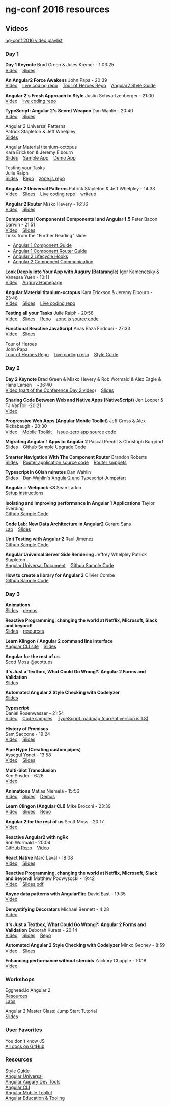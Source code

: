 ng-conf 2016 resources
======================

Videos
------
[ng-conf 2016 video playlist](https://www.youtube.com/watch?list=PLOETEcp3DkCq788xapkP_OU-78jhTf68j&v=J5Bvy4KhIs0)

### Day 1 

**Day 1 Keynote** 
Brad Green & Jules Kremer - 1:03:25  
[Video](https://www.youtube.com/watch?v=gdlpE9vPQFs)  &nbsp;&nbsp;
[Slides](https://t.co/6rmvZByOgp)

**An Angular2 Force Awakens**
John Papa - 20:39    
[Video](https://www.youtube.com/watch?v=WAPQF_GA7Qg)  &nbsp;&nbsp;
[Live coding repo](https://github.com/johnpapa/angular2-force)  &nbsp;&nbsp;
[Tour of Heroes Repo](https://github.com/johnpapa/angular2-tour-of-heroes) &nbsp;&nbsp;
[Angular2 Style Guide](https://angular.io/styleguide)

**Angular 2's Fresh Approach to Style**
Justin Schwartzenberger - 21:00  
[Video](https://www.youtube.com/watch?v=J5Bvy4KhIs0) &nbsp;&nbsp;
[live coding repo](https://github.com/jschwarty/ngconf-2016-fresh-approach-to-style)

**TypeScript: Angular 2's Secret Weapon**
Dan Wahlin - 20:40  
[Video](https://www.youtube.com/watch?v=e3djIqAGqZo) &nbsp;&nbsp;
[Slides](https://t.co/O7Bc3NyJtV)

Angular 2 Universal Patterns  
Patrick Stapleton & Jeff Whelpley  
[Slides](https://t.co/EMivEdHdJ9)

Angular Material titanium-octopus  
Kara Erickson & Jeremy Elbourn  
[Slides](https://t.co/vHljvzZ1SX)  &nbsp;&nbsp;
[Sample App](https://github.com/kara/puppy-love)  &nbsp;&nbsp;
[Demo App](https://puppy-love.firebaseapp.com/)

Testing your Tasks  
Julie Ralph  
[Slides](https://t.co/RfUWxkY4KR)  &nbsp;&nbsp;
[Repo](https://github.com/juliemr/ngconf-2016-zones)  &nbsp;&nbsp;
[zone.js repo](https://github.com/angular/zone.js)

**Angular 2 Universal Patterns**
Patrick Stapleton & Jeff Whelpley - 14:33  
[Video](https://www.youtube.com/watch?v=TCj_oC3m6_U) &nbsp;&nbsp;
[Slides](https://t.co/EMivEdHdJ9) &nbsp;&nbsp;
[Live coding repo](https://github.com/gdi2290/ng-conf-2016-universal-patterns) &nbsp;&nbsp;
[writeup](https://www.infoq.com/news/2016/05/angular-universal-patterns)

**Angular 2 Router**
Misko Hevery - 16:36  
[Video](https://www.youtube.com/watch?v=d8yAdeshpcw) &nbsp;&nbsp;
[Slides](https://t.co/0EtsdcZWL1)

**Components! Components! Components! and Angular 1.5** 
Peter Bacon Darwin - 21:51  
[Video](https://www.youtube.com/watch?v=AMwjDibFxno) &nbsp;&nbsp;
[Slides](https://t.co/bEZrDywg3n)  
Links from the "Further Reading" slide:
- [Angular 1 Component Guide](https://docs.angularjs.org/guide/component)
- [Angular 1 Component Router Guide](https://docs.angularjs.org/guide/component-router)
- [Angular 2 Lifecycle Hooks](https://angular.io/docs/ts/latest/guide/lifecycle-hooks.html)
- [Angular 2 Component Communication](https://angular.io/docs/ts/latest/cookbook/component-communication.html)


**Look Deeply Into Your App with Augury (Batarangle)**
Igor Kamenetsky & Vanessa Yuen - 10:11    
[Video](https://www.youtube.com/watch?v=b1YV9vJKXEA) &nbsp;&nbsp;
[Augury Homepage](augury.angular.io)

**Angular Material titanium-octopus**
Kara Erickson & Jeremy Elbourn - 23:48  
[Video](https://www.youtube.com/watch?v=rRiV_b3WsoY) &nbsp;&nbsp;
[Slides](https://t.co/vHljvzZ1SX) &nbsp;&nbsp;
[Live coding repo](https://github.com/kara/puppy-love)

**Testing all your Tasks**
Julie Ralph - 20:58  
[Video](https://www.youtube.com/watch?v=DltUEDy7ItY) &nbsp;&nbsp;
[Slides](https://t.co/RfUWxkY4KR) &nbsp;&nbsp;
[Repo](https://github.com/juliemr/ngconf-2016-zones) &nbsp;&nbsp;
[zone.js source code](https://github.com/angular/zone.js)

**Functional Reactive JavaScript** 
Anas Raza Firdousi - 27:33  
[Video](https://www.youtube.com/watch?v=mmWCuSxSXeY) &nbsp;&nbsp;
[Slides](https://t.co/w2wBVMUP8c)


Tour of Heroes  
John Papa  
[Tour of Heroes Repo](https://github.com/johnpapa/angular2-tour-of-heroes)  &nbsp;&nbsp;
[Live coding repo](https://github.com/johnpapa/angular2-force)  &nbsp;&nbsp;
[Style Guide](http://jpapa.me/ng2styleguide)


### Day 2
**Day 2 Keynote**
Brad Green & Misko Hevery & Rob Wormald & Alex Eagle & Hans Larsen &nbsp;&nbsp; ~36:40  
[Video (part of the Conference Day 2 video)](https://www.youtube.com/watch?v=bSssb9AmiJU&t=25m22s) &nbsp;&nbsp;
[Slides](https://t.co/3KUDhCfH3O)

**Sharing Code Between Web and Native Apps (NativeScript)**
Jen Looper & TJ VanToll -20:21  
[Video](https://www.youtube.com/watch?v=R3nyG2xtzeQ)

**Progressive Web Apps (Angular Mobile Toolkit)**
Jeff Cross & Alex Rickabaugh - 20:30  
[Video](https://www.youtube.com/watch?v=wLWVASD0dvU)  &nbsp;&nbsp;
[Mobile Toolkit](https://mobile.angular.io/)  &nbsp;&nbsp;
[Issue-zero app source code](https://github.com/angular/issue-zero)

**Migrating Angular 1 Apps to Angular 2**
Pascal Precht & Christoph Burgdorf  
[Slides](http://thoughtram.io/angular-upgrade-slides/#/) &nbsp;&nbsp;
[Github Sample Upgrade Code](https://github.com/thoughtram/angular-upgrade-app)

**Smarter Navigation With The Component Router**
Brandon Roberts  
[Slides](https://t.co/3MNyXJGypI)  &nbsp;&nbsp;
[Router application source code](https://github.com/brandonroberts/ngconf-router)   &nbsp;&nbsp;
[Router snippets](http://tinyurl.com/ngconf-router-snippets)

**Typescript in 60ish minutes**
Dan Wahlin  
[Slides](http://tinyurl.com/TS-ES6-In60)  &nbsp;&nbsp;
[Dan Wahlin's Angular2 and Typescript Jumpstart](http://github.com/danwahlin/angular2-jumpstart)

**Angular + Webpack <3**
Sean Larkin  
[Setup instructions](http://thelarkinn.github.io/angular2-webpack-lite/)

**Isolating and Improving performance in Angular 1 Applications** 
Taylor Everding  
[Github Sample Code](https://github.com/taylor1791/ng-conf-2016-workshop)

**Code Lab: New Data Architecture in Angular2**
Gerard Sans  
[Lab](https://t.co/9jeKk5ttHc)  &nbsp;&nbsp;
[Slides](https://t.co/N6z9QEYd3z)

**Unit Testing with Angular 2**
Raul Jimenez  
[Github Sample Code](https://github.com/elecash/ng-conf-testing)

**Angular Universal Server Side Rendering**
Jeffrey Whelpley  Patrick Stapleton   
[Angular Universal Document](https://universal.angular.io/)  &nbsp;&nbsp;
[Github Sample Code](https://github.com/angular/universal-starter)

**How to create a library for Angular 2** 
Olivier Combe  
[Github Sample Code](https://github.com/ocombe/ng-conf-library)


### Day 3
**Animations**  
[Slides](http://slides.yearofmoo.com/ng-conf-2016-slides/index.html#/0/0/)  &nbsp;&nbsp;
[demos](https://github.com/matsko/ng-conf-demos)

**Reactive Programming, changing the world at Netflix, Microsoft, Slack and beyond!**  
[Slides](https://github.com/mattpodwysocki/ng-conf-2016/blob/master/ng-conf-2016.pdf)  &nbsp;&nbsp;
[resources](https://github.com/mattpodwysocki/ng-conf-2016)

**Learn Klingon / Angular 2 command line interface**  
[Angular CLI site](http://cli.angular.io) &nbsp;&nbsp;
[Slides](https://docs.google.com/presentation/d/1m-ApfPczuVg1gq5z7EMeHsgf5Oeag8yOhL8G8f9sm2c/edit)

**Angular for the rest of us**  
Scott Moss @scottups

**It's Just a Textbox, What Could Go Wrong?: Angular 2 Forms and Validation**  
[Slides](https://docs.google.com/presentation/d/1YqZmwY4FYbq5yRjm6PxzKjtZrAXpT54o62D9qsxDtV4/pub)

**Automated Angular 2 Style Checking with Codelyzer**  
[Slides](https://speakerdeck.com/mgechev/automated-angular-2-style-checking-with-codelyzer)  

**Typescript**  
Daniel Rosenwasser - 21:54   
[Video](https://www.youtube.com/watch?v=dzPjBWLdGz0) &nbsp;&nbsp;
[Code samples](https://github.com/DanielRosenwasser/ng-conf-2016) &nbsp;&nbsp;
[TypeScript roadmap (current version is 1.8)](https://github.com/Microsoft/TypeScript/wiki/Roadmap)

**History of Promises**  
Sam Saccone - 19:24   
[Video](https://www.youtube.com/watch?v=24FzHoAVC10) &nbsp;&nbsp; 
[Slides](https://docs.google.com/presentation/d/1J4WRT8bgmzn_n_c9f94-TAoxKSj-bm0HvB7jkoGu_NU)

**​Pipe Hype (Creating custom pipes)**  
Aysegul Yonet - 13:58  
[Video](https://www.youtube.com/watch?v=joSHg-4ZBZ8) &nbsp;&nbsp;
[Slides](http://bit.ly/ng-conf-pipes)

**Multi-Slot Transclusion**  
Ken Snyder - 6:26  
[Video](https://www.youtube.com/watch?v=59IY2MIl5u0)

**Animations**  Matias Niemelä - 15:56  
[Video](https://www.youtube.com/watch?v=Hr4IKlr9mhg) &nbsp;&nbsp;
[Slides](yom.nu/ng-conf-2016-slides) &nbsp;&nbsp;
[Demos](https://github.com/matsko/ng-conf/demos)

**Learn Clingon (Angular CLI)**
Mike Brocchi - 23:39  
[Video](https://www.youtube.com/watch?v=wHZe6gGI5RY) &nbsp;&nbsp;
[Slides](https://t.co/odQIfGk37M) &nbsp;&nbsp;
[Repo](https://github.com/Brocco/ng-conf-toh-demo)

**Angular 2 for the rest of us**
Scott Moss - 20:17  
[Video](https://www.youtube.com/watch?v=GE5gZX6V6Zs)


**Reactive Angular2 with ngRx**  
Rob Wormald - 20:04  
[GitHub Repo](https://github.com/ngrx) &nbsp;&nbsp;
[Video](https://www.youtube.com/watch?v=mhA7zZ23Odw)

**React Native**
Marc Laval - 18:08  
[Video](https://www.youtube.com/watch?v=yDbaihb1eIs) &nbsp;&nbsp;
[Slides](https://t.co/CCm3SG0UNr)

**Reactive Programming, changing the world at Netflix, Microsoft, Slack and beyond!**
Matthew Podwysocki - 19:42  
[Video](https://www.youtube.com/watch?v=yEeDbHvg1vQ) &nbsp;&nbsp;
[Slides pdf](https://github.com/mattpodwysocki/ng-conf-2016/raw/master/ng-conf-2016.pdf)

**Async data patterns with AngularFire**
David East - 19:35  
[Video](https://www.youtube.com/watch?v=oLG5TXLeuHQ)

**Demystifying Decorators**
Michael Bennett - 4:28   
[Video](https://www.youtube.com/watch?v=Drt0S6rrZ9I)

**It's Just a Textbox, What Could Go Wrong?: Angular 2 Forms and Validation**
Deborah Kurata - 20:14  
[Video](https://www.youtube.com/watch?v=ihYc9y7dQA0) &nbsp;&nbsp;
[Slides](https://t.co/xC8fgsrDlu) &nbsp;&nbsp;
[Repo](https://github.com/DeborahK/ngconf2016)

**Automated Angular 2 Style Checking with Codelyzer**
Minko Gechev - 8:59  
[Video](https://www.youtube.com/watch?v=bci-Z6nURgE) &nbsp;&nbsp;
[Slides](https://speakerdeck.com/mgechev/automated-angular-2-style-checking-with-codelyzer)

**Enhancing performance without steroids**
Zackary Chapple - 10:18  
[Video](https://www.youtube.com/watch?v=jxt8qe6DSOw)


### Workshops
Egghead.io Angular 2  
[Resources](https://github.com/johnlindquist/angular2-workshop-resources)  &nbsp;&nbsp;  
[Labs](https://github.com/johnlindquist/angular2-workshop)

Angular 2 Master Class: Jump Start Tutorial  
[Slides](http://thoughtram.io/angular2-master-class-jump-start-slides/#/)

### User Favorites
You don't know JS  
[All docs on GitHub](https://github.com/getify/You-Dont-Know-JS)

### Resources  
[Style Guide](https://angular.io/styleguide)  
[Angular Universal](https://universal.angular.io/)  
[Angular Augury Dev Tools](https://augury.angular.io/)  
[Angular CLI](https://cli.angular.io/)  
[Angular Mobile Toolkit](https://mobile.angular.io/)  
[Angular Education & Tooling](https://angular.io/resources/)  

